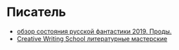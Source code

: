 # Писатель


 * [обзор состояния русской фантастики 2019. Проды.](https://habr.com/ru/company/misis/blog/474016/)
 * [ Creative Writing School литературные мастерские](https://litschool.pro/)